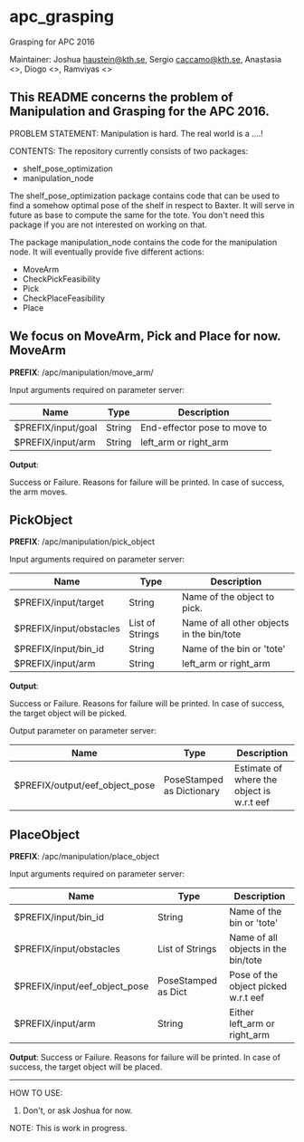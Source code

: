 # apc_grasping
Grasping for APC 2016


Maintainer:   Joshua <haustein@kth.se>, Sergio <caccamo@kth.se>, Anastasia <>, Diogo <>, Ramviyas <>

This README concerns the problem of Manipulation and Grasping for the APC 2016.
--------------------------------------------------------------------------------------

PROBLEM STATEMENT:
 Manipulation is hard. The real world is a ....!

CONTENTS:
The repository currently consists of two packages: 
 - shelf_pose_optimization
 - manipulation_node
 
The shelf_pose_optimization package contains code that can be used to find a somehow optimal 
pose of the shelf in respect to Baxter. It will serve in future as base to compute the same for the tote.
You don't need this package if you are not interested on working on that.

The package manipulation_node contains the code for the manipulation node. It will eventually provide
five different actions:
 - MoveArm 
 - CheckPickFeasibility
 - Pick
 - CheckPlaceFeasibility 
 - Place

We focus on MoveArm, Pick and Place for now.
MoveArm
-------
**PREFIX**: /apc/manipulation/move_arm/

Input arguments required on parameter server: 

Name           | Type        | Description
-----------    | ----------  | -----------
$PREFIX/input/goal | String      | End-effector pose to move to
$PREFIX/input/arm  | String      | left_arm or right_arm

**Output**:

Success or Failure. Reasons for failure will be printed. In case of success, the arm moves.

PickObject
-------
**PREFIX**: /apc/manipulation/pick_object

Input arguments required on parameter server: 

Name           | Type        | Description
-----------    | ----------  | -----------
$PREFIX/input/target | String      | Name of the object to pick.
$PREFIX/input/obstacles  | List of Strings      | Name of all other objects in the bin/tote
$PREFIX/input/bin_id  | String         | Name of the bin or 'tote'
$PREFIX/input/arm | String | left_arm or right_arm

**Output**:

Success or Failure. Reasons for failure will be printed. In case of success, the target object will be picked.

Output parameter on parameter server:

Name | Type | Description
-----| ---- | -----------
$PREFIX/output/eef_object_pose | PoseStamped as Dictionary | Estimate of where the object is w.r.t eef

PlaceObject
----------

**PREFIX**: /apc/manipulation/place_object

Input arguments required on parameter server: 

Name | Type | Description
---- | ---- | -----------
$PREFIX/input/bin_id       |    String | Name of the bin or 'tote'
$PREFIX/input/obstacles     |   List of Strings | Name of all objects in the bin/tote
$PREFIX/input/eef_object_pose |  PoseStamped as Dict | Pose of the object picked w.r.t eef
$PREFIX/input/arm | String | Either left_arm or right_arm

**Output**:
Success or Failure. Reasons for failure will be printed. In case of success, the target object will be placed.

--------------------------------------------------

HOW TO USE:
 1. Don't, or ask Joshua for now.
 
NOTE: This is work in progress.
